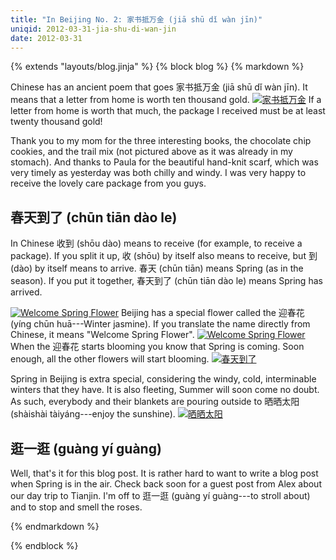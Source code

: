 ```yaml
---
title: "In Beijing No. 2: 家书抵万金 (jiā shū dǐ wàn jīn)"
uniqid: 2012-03-31-jia-shu-di-wan-jin
date: 2012-03-31
---
```

{% extends "layouts/blog.jinja" %}
{% block blog %}
{% markdown %}

Chinese has an ancient poem that goes 家书抵万金 (jiā shū dǐ wàn jīn).  It means
that a letter from home is worth ten thousand gold.
[![家书抵万金](http://farm8.staticflickr.com/7251/7026231927_e718156bcf.jpg)](http://www.flickr.com/photos/rockymeza/7026231927/)
If a letter from home is worth that much, the package I received must be at
least twenty thousand gold!

Thank you to my mom for the three interesting books, the chocolate chip cookies,
and the trail mix (not pictured above as it was already in my stomach).  And
thanks to Paula for the beautiful hand-knit scarf, which was very timely as
yesterday was both chilly and windy.  I was very happy to receive the lovely
care package from you guys.


## 春天到了 (chūn tiān dào le)
In Chinese 收到 (shōu dào) means to receive (for example, to receive a package).
If you split it up, 收 (shōu) by itself also means to receive, but 到 (dào) by
itself means to arrive.  春天 (chūn tiān) means Spring (as in the season).  If
you put it together, 春天到了 (chūn tiān dào le) means Spring has arrived.

[![Welcome Spring
Flower](http://farm7.staticflickr.com/6119/7023950079_069ddfd7c5.jpg)](http://www.flickr.com/photos/rockymeza/7023950079/)
Beijing has a special flower called the 迎春花 (yíng chūn huā---Winter jasmine).
If you translate the name directly from Chinese, it means "Welcome Spring
Flower".  [![Welcome Spring
Flower](http://farm7.staticflickr.com/6052/6877865906_f1aa3eaf03.jpg)](http://www.flickr.com/photos/rockymeza/6877865906/)
When the 迎春花 starts blooming you know that Spring is coming.  Soon enough,
all the other flowers will start blooming.
[![春天到了](http://farm8.staticflickr.com/7093/7026229485_9439d26426.jpg)](http://www.flickr.com/photos/rockymeza/7026229485/)

Spring in Beijing is extra special, considering the windy, cold, interminable
winters that they have.  It is also fleeting, Summer will soon come no doubt.
As such, everybody and their blankets are pouring outside to 晒晒太阳 (shàishài
tàiyáng---enjoy the sunshine).
[![晒晒太阳](http://farm7.staticflickr.com/6097/6877862516_daf1f1f7f6.jpg)](http://www.flickr.com/photos/rockymeza/6877862516/)

## 逛一逛 (guàng yí guàng)
Well, that's it for this blog post.  It is rather hard to want to write a blog
post when Spring is in the air.  Check back soon for a guest post from Alex
about our day trip to Tianjin.  I'm off to 逛一逛 (guàng yí guàng---to stroll
about) and to stop and smell the roses.

{% endmarkdown %}
<script>
var disqus_identifier = '{{ uniqid }}';
</script>
{% endblock %}
